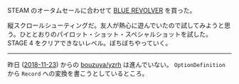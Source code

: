 STEAM のオータムセールに合わせて [BLUE REVOLVER](https://store.steampowered.com/app/439490/BLUE_REVOLVER/) を買った。

縦スクロールシューティングだ。友人が熱心に遊んでいたので試してみようと思う。ひととおりのパイロット・ショット・スペシャルショットを試した。 STAGE 4 をクリアできないレベル。ぼちぼちやっていく。

-----

昨日 ([2018-11-23][]) からの [bouzuya/yzrh][] は進んでいない。 `OptionDefinition` から `Record` への変換を書こうとしているところ。

[2018-11-23]: https://blog.bouzuya.net/2018/11/23/
[bouzuya/yzrh]: https://github.com/bouzuya/yzrh
